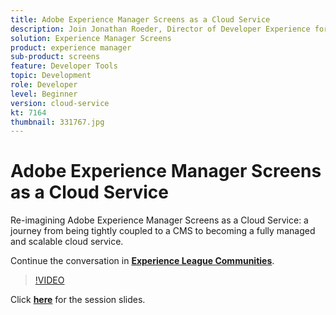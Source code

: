 ```yaml
---
title: Adobe Experience Manager Screens as a Cloud Service
description: Join Jonathan Roeder, Director of Developer Experience for Experience Cloud, to hear about the latest developer updates across Adobe Experience Cloud.
solution: Experience Manager Screens
product: experience manager
sub-product: screens
feature: Developer Tools
topic: Development
role: Developer
level: Beginner
version: cloud-service
kt: 7164
thumbnail: 331767.jpg
---
```


# Adobe Experience Manager Screens as a Cloud Service

Re-imagining Adobe Experience Manager Screens as a Cloud Service: a journey from being tightly coupled to a CMS to becoming a fully managed and scalable cloud service.

Continue the conversation in **[Experience League Communities](http://adobe.ly/36Yd3v6)**.

>[!VIDEO](https://video.tv.adobe.com/v/331767/?quality=12&learn=on&hidetitle=true)

Click **[here](/help/events/assets/screens-as-a-cloud-service.pdf)** for the session slides.
